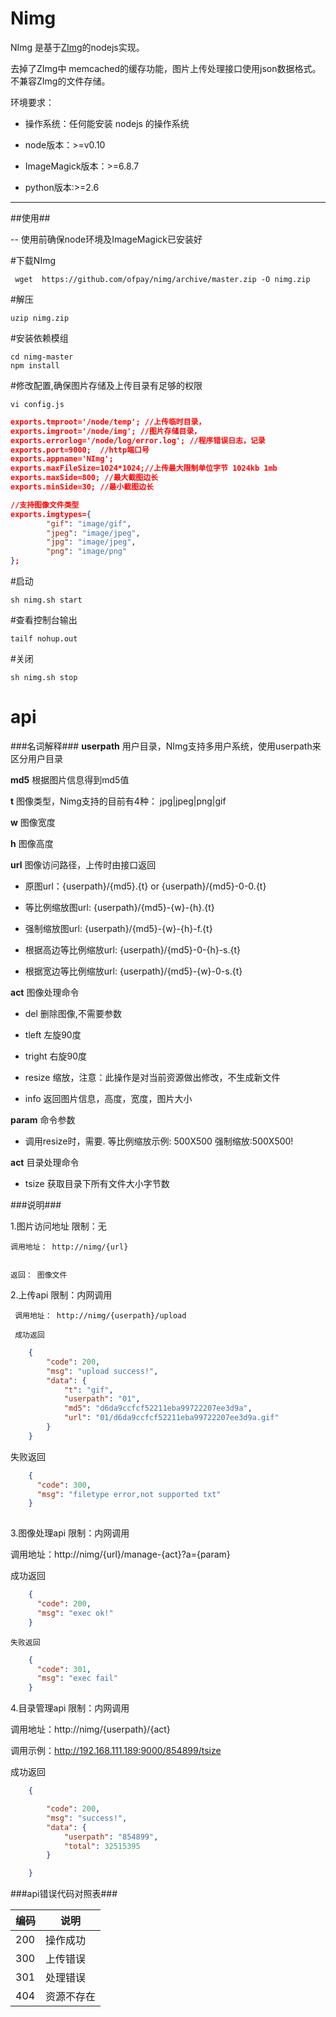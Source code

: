 Nimg
====


NImg 是基于[ZImg](https://github.com/buaazp/zimg)的nodejs实现。

去掉了ZImg中 memcached的缓存功能，图片上传处理接口使用json数据格式。不兼容ZImg的文件存储。

环境要求：

- 操作系统：任何能安装 nodejs 的操作系统

- node版本：>=v0.10

- ImageMagick版本：>=6.8.7

- python版本:>=2.6



**********************



##使用##


-- 使用前确保node环境及ImageMagick已安装好

  \#下载NImg

     wget  https://github.com/ofpay/nimg/archive/master.zip -O nimg.zip

   \#解压
    
    uzip nimg.zip

   \#安装依赖模组
   
    cd nimg-master
    npm install

   \#修改配置,确保图片存储及上传目录有足够的权限

    vi config.js

```json
exports.tmproot='/node/temp'; //上传临时目录，
exports.imgroot='/node/img'; //图片存储目录，
exports.errorlog='/node/log/error.log'; //程序错误日志，记录
exports.port=9000;  //http端口号
exports.appname='NImg';
exports.maxFileSize=1024*1024;//上传最大限制单位字节 1024kb 1mb
exports.maxSide=800; //最大截图边长
exports.minSide=30; //最小截图边长

//支持图像文件类型
exports.imgtypes={
        "gif": "image/gif",
        "jpeg": "image/jpeg",
        "jpg": "image/jpeg",
        "png": "image/png"
};

```

  \#启动
 
    sh nimg.sh start

  \#查看控制台输出

    tailf nohup.out

  \#关闭

    sh nimg.sh stop



api
========================

###名词解释###
**userpath**  用户目录，NImg支持多用户系统，使用userpath来区分用户目录

**md5**   根据图片信息得到md5值

**t**    图像类型，Nimg支持的目前有4种： jpg|jpeg|png|gif

**w**   图像宽度

**h**    图像高度

**url**  图像访问路径，上传时由接口返回

  - 原图url：{userpath}/{md5}.{t}  or  {userpath}/{md5}-0-0.{t}
 
  - 等比例缩放图url:  {userpath}/{md5}-{w}-{h}.{t}

  - 强制缩放图url:  {userpath}/{md5}-{w}-{h}-f.{t}

  - 根据高边等比例缩放url:  {userpath}/{md5}-0-{h}-s.{t}

  - 根据宽边等比例缩放url:  {userpath}/{md5}-{w}-0-s.{t}

**act**  图像处理命令   

  -  del 删除图像,不需要参数  
  
  -  tleft 左旋90度
  
  -  tright 右旋90度
  
  -  resize 缩放，注意：此操作是对当前资源做出修改，不生成新文件

  -  info 返回图片信息，高度，宽度，图片大小


**param**  命令参数  

  -  调用resize时，需要. 等比例缩放示例: 500X500  强制缩放:500X500!


**act**  目录处理命令

  -  tsize 获取目录下所有文件大小字节数



###说明###


1.图片访问地址   限制：无

	调用地址： http://nimg/{url}   


	返回： 图像文件


2.上传api  限制：内网调用

	 调用地址： http://nimg/{userpath}/upload

	 成功返回
	 
```json
    {
        "code": 200,
        "msg": "upload success!",
        "data": {
            "t": "gif",
            "userpath": "01",
            "md5": "d6da9ccfcf52211eba99722207ee3d9a",
            "url": "01/d6da9ccfcf52211eba99722207ee3d9a.gif"
        }
    }
```
   失败返回
     
     
```json
    {
      "code": 300,
      "msg": "filetype error,not supported txt"
    }
      
```

3.图像处理api  限制：内网调用

   调用地址：http://nimg/{url}/manage-{act}?a={param} 

   成功返回
     
```json
    {
      "code": 200,
      "msg": "exec ok!"
    }
```
 
    失败返回
    
```json
    {
      "code": 301,
      "msg": "exec fail"
    }
```
4.目录管理api  限制：内网调用

 调用地址：http://nimg/{userpath}/{act}


 调用示例：http://192.168.111.189:9000/854899/tsize


成功返回

```json
    {

        "code": 200,
        "msg": "success!",
        "data": {
            "userpath": "854899",
            "total": 32515395
        }

    }
```

###api错误代码对照表###

编码| 说明
--------------|------------------
200|操作成功 
300|上传错误
301|处理错误
404|资源不存在
